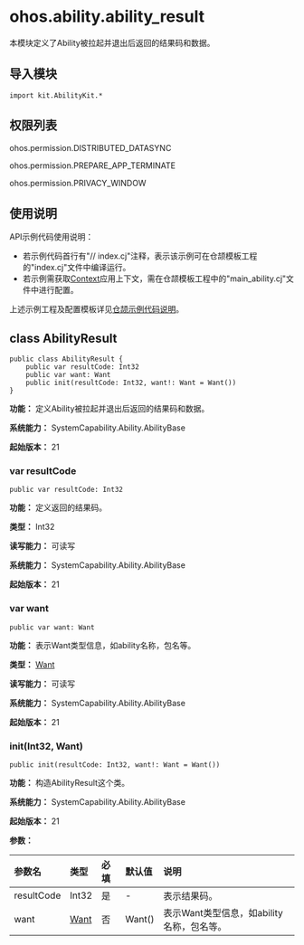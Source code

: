 # ohos.ability.ability_result

本模块定义了Ability被拉起并退出后返回的结果码和数据。

## 导入模块

```cangjie
import kit.AbilityKit.*
```

## 权限列表

ohos.permission.DISTRIBUTED_DATASYNC

ohos.permission.PREPARE_APP_TERMINATE

ohos.permission.PRIVACY_WINDOW

## 使用说明

API示例代码使用说明：

- 若示例代码首行有"// index.cj"注释，表示该示例可在仓颉模板工程的"index.cj"文件中编译运行。
- 若示例需获取[Context](./cj-apis-app-ability-ui_ability.md#class-context)应用上下文，需在仓颉模板工程中的"main_ability.cj"文件中进行配置。

上述示例工程及配置模板详见[仓颉示例代码说明](../../cj-development-intro.md#仓颉示例代码说明)。

## class AbilityResult

```cangjie
public class AbilityResult {
    public var resultCode: Int32
    public var want: Want
    public init(resultCode: Int32, want!: Want = Want())
}
```

**功能：** 定义Ability被拉起并退出后返回的结果码和数据。

**系统能力：** SystemCapability.Ability.AbilityBase

**起始版本：** 21

### var resultCode

```cangjie
public var resultCode: Int32
```

**功能：** 定义返回的结果码。

**类型：** Int32

**读写能力：** 可读写

**系统能力：** SystemCapability.Ability.AbilityBase

**起始版本：** 21

### var want

```cangjie
public var want: Want
```

**功能：** 表示Want类型信息，如ability名称，包名等。

**类型：** [Want](cj-apis-app-ability-want.md#class-want)

**读写能力：** 可读写

**系统能力：** SystemCapability.Ability.AbilityBase

**起始版本：** 21

### init(Int32, Want)

```cangjie
public init(resultCode: Int32, want!: Want = Want())
```

**功能：** 构造AbilityResult这个类。

**系统能力：** SystemCapability.Ability.AbilityBase

**起始版本：** 21

**参数：**

|参数名|类型|必填|默认值|说明|
|:---|:---|:---|:---|:---|
|resultCode|Int32|是|-|表示结果码。|
|want|[Want](cj-apis-app-ability-want.md#class-want)|否|Want()|表示Want类型信息，如ability名称，包名等。|
